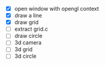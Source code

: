 * [x] open window with opengl context
* [x] draw a line
* [x] draw grid
* [ ] extract grid.c
* [ ] draw circle
* [ ] 3d camera
* [ ] 3d grid
* [ ] 3d circle
